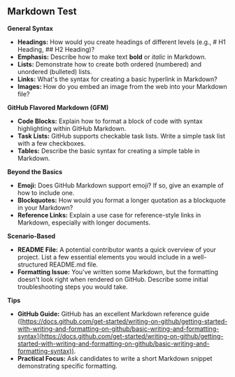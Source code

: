 ## Markdown Test

**General Syntax**
* **Headings:** How would you create headings of different levels (e.g.,  # H1 Heading, ## H2 Heading)?
* **Emphasis:**  Describe how to make text **bold** or *italic* in Markdown.
* **Lists:**  Demonstrate how to create both ordered (numbered) and unordered (bulleted) lists.
* **Links:**  What's the syntax for creating a basic hyperlink in Markdown?
* **Images:** How do you embed an image from the web into your Markdown file?

**GitHub Flavored Markdown (GFM)**
* **Code Blocks:** Explain how to format a block of code with syntax highlighting within GitHub Markdown.
* **Task Lists:**  GitHub supports checkable task lists. Write a simple task list with a few checkboxes.
* **Tables:**  Describe the basic syntax for creating a simple table in Markdown.

**Beyond the Basics**
* **Emoji:** Does GitHub Markdown support emoji? If so, give an example of how to include one.
* **Blockquotes:**  How would you format a longer quotation as a blockquote in your Markdown?
* **Reference Links:**  Explain a use case for reference-style links in Markdown, especially with longer documents.

**Scenario-Based** 
* **README File:** A potential contributor wants a quick overview of your project. List a few essential elements you would include in a well-structured README.md file.
* **Formatting Issue:** You've written some Markdown, but the formatting doesn't look right when rendered on GitHub. Describe some initial troubleshooting steps you would take.

**Tips**
* **GitHub Guide:** GitHub has an excellent Markdown reference guide ([https://docs.github.com/get-started/writing-on-github/getting-started-with-writing-and-formatting-on-github/basic-writing-and-formatting-syntax](https://docs.github.com/get-started/writing-on-github/getting-started-with-writing-and-formatting-on-github/basic-writing-and-formatting-syntax)).
*  **Practical Focus:** Ask candidates to write a short Markdown snippet demonstrating specific formatting.